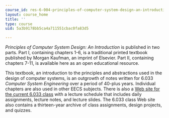 ```yaml
---
course_id: res-6-004-principles-of-computer-system-design-an-introduction-spring-2009
layout: course_home
title: ''
type: course
uid: 5a3b9178bb5ca4a711551cbac0fa83d5

---
```

_Principles of Computer System Design: An Introduction_ is published in two parts. Part I, containing chapters 1-6, is a traditional printed textbook published by Morgan Kaufman, an imprint of Elsevier. Part II, containing chapters 7-11, is available here as an open educational resource.

This textbook, an introduction to the principles and abstractions used in the design of computer systems, is an outgrowth of notes written for 6.033 _Computer System Engineering_ over a period of 40-plus years. Individual chapters are also used in other EECS subjects. There is also a [Web site for the current 6.033 class](http://mit.edu/6.033) with a lecture schedule that includes daily assignments, lecture notes, and lecture slides. The 6.033 class Web site also contains a thirteen-year archive of class assignments, design projects, and quizzes.
